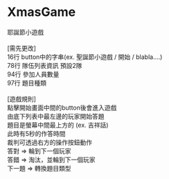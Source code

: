 # XmasGame<br>
耶誕節小遊戲<br>
<br>
[需先更改]<br>
16行 button中的字串(ex. 聖誕節小遊戲 / 開始 / blabla....)<br>
78行 隊伍列表資訊 預設2隊<br>
94行 參加人員數量<br>
97行 題目種類<br>
<br>
[遊戲規則]<br>
點擊開始畫面中間的button後會進入遊戲<br>
由底下列表中最左邊的玩家開始答題<br>
題目是螢幕中間最上方的 (ex. 吉祥話)<br>
此時有5秒的作答時間<br>
裁判可透過右方的操作按鈕動作<br>
答對 => 輪到下一個玩家<br>
答錯 => 淘汰，並輪到下一個玩家<br>
下一題 => 轉換題目類型<br>
